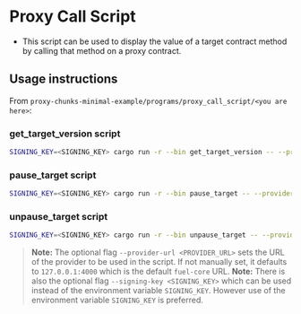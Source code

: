# Proxy Call Script

- This script can be used to display the value of a target contract method by calling that method on a proxy contract.

## Usage instructions

From `proxy-chunks-minimal-example/programs/proxy_call_script/<you are here>`:

### get_target_version script

```bash
SIGNING_KEY=<SIGNING_KEY> cargo run -r --bin get_target_version -- --provider-url <PROVIDER_URL> --proxy-contract-id <PROXY_CONTRACT_ID> --target-contract-id <TARGET_CONTRACT_ID>
```

### pause_target script

```bash
SIGNING_KEY=<SIGNING_KEY> cargo run -r --bin pause_target -- --provider-url <PROVIDER_URL> --proxy-contract-id <PROXY_CONTRACT_ID> --target-contract-id <TARGET_CONTRACT_ID>
```

### unpause_target script

```bash
SIGNING_KEY=<SIGNING_KEY> cargo run -r --bin unpause_target -- --provider-url <PROVIDER_URL> --proxy-contract-id <PROXY_CONTRACT_ID> --target-contract-id <TARGET_CONTRACT_ID>
```

> **Note:** The optional flag `--provider-url <PROVIDER_URL>` sets the URL of the provider to be used in the script. If not manually set, it defaults to `127.0.0.1:4000` which is the default `fuel-core` URL.
> **Note:** There is also the optional flag `--signing-key <SIGNING_KEY>` which can be used instead of the environment variable `SIGNING_KEY`. However use of the environment variable `SIGNING_KEY` is preferred.
